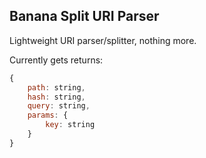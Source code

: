 Banana Split URI Parser
-----------------------
Lightweight URI parser/splitter, nothing more.

Currently gets returns:
```js
{
    path: string,
    hash: string,
    query: string,
    params: {
        key: string
    }
}
```